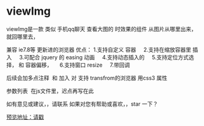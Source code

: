 # viewImg

viewImg是一款 类似 手机qq聊天 查看大图的 时效果的组件
从图片从哪里出来，就回哪里去，

兼容 ie7.8等 更新进的浏览器
优点： 1.支持自定义 容器
      2.支持在缩放容器里 插入
      3.可配合 jquery 的 easing 动画
      4.支持动态插入的
      5.支持定位方式选择， 和 容器偏移，
      6.支持窗口 resize
      7.带回调

后续会加多点注释  和 加入 对 支持 transfrom的浏览器 用css3 属性

参数列表  在js文件里，迟点再写在此

如有意见或建议，，请联系
如果对您有帮助或喜欢，，star 一下？

<a href="http://111.230.146.41/demo/viewImg/">预览地址：请戳</a>




















       


